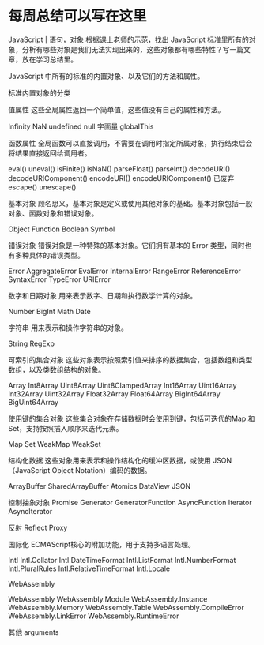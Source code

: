 # 每周总结可以写在这里
JavaScript | 语句，对象
根据课上老师的示范，找出 JavaScript 标准里所有的对象，分析有哪些对象是我们无法实现出来的，这些对象都有哪些特性？写一篇文章，放在学习总结里。


JavaScript 中所有的标准的内置对象、以及它们的方法和属性。


标准内置对象的分类


值属性
这些全局属性返回一个简单值，这些值没有自己的属性和方法。

Infinity
NaN
undefined
null 字面量
globalThis


函数属性
全局函数可以直接调用，不需要在调用时指定所属对象，执行结束后会将结果直接返回给调用者。

eval()
uneval()
isFinite()
isNaN()
parseFloat()
parseInt()
decodeURI()
decodeURIComponent()
encodeURI()
encodeURIComponent()
已废弃
escape()
unescape()


基本对象
顾名思义，基本对象是定义或使用其他对象的基础。基本对象包括一般对象、函数对象和错误对象。

Object
Function
Boolean
Symbol

错误对象
错误对象是一种特殊的基本对象。它们拥有基本的 Error 类型，同时也有多种具体的错误类型。

Error
AggregateError
EvalError
InternalError
RangeError
ReferenceError
SyntaxError
TypeError
URIError


数字和日期对象
用来表示数字、日期和执行数学计算的对象。

Number
BigInt
Math
Date


字符串
用来表示和操作字符串的对象。

String
RegExp


可索引的集合对象
这些对象表示按照索引值来排序的数据集合，包括数组和类型数组，以及类数组结构的对象。

Array
Int8Array
Uint8Array
Uint8ClampedArray
Int16Array
Uint16Array
Int32Array
Uint32Array
Float32Array
Float64Array
BigInt64Array
BigUint64Array


使用键的集合对象
这些集合对象在存储数据时会使用到键，包括可迭代的Map 和 Set，支持按照插入顺序来迭代元素。

Map
Set
WeakMap
WeakSet


结构化数据
这些对象用来表示和操作结构化的缓冲区数据，或使用 JSON （JavaScript Object Notation）编码的数据。

ArrayBuffer
SharedArrayBuffer 
Atomics 
DataView
JSON


控制抽象对象
Promise
Generator
GeneratorFunction
AsyncFunction
Iterator
AsyncIterator


反射
Reflect
Proxy


国际化
ECMAScript核心的附加功能，用于支持多语言处理。

Intl
Intl.Collator
Intl.DateTimeFormat
Intl.ListFormat
Intl.NumberFormat
Intl.PluralRules
Intl.RelativeTimeFormat
Intl.Locale


WebAssembly

WebAssembly
WebAssembly.Module
WebAssembly.Instance
WebAssembly.Memory
WebAssembly.Table
WebAssembly.CompileError
WebAssembly.LinkError
WebAssembly.RuntimeError


其他
arguments

